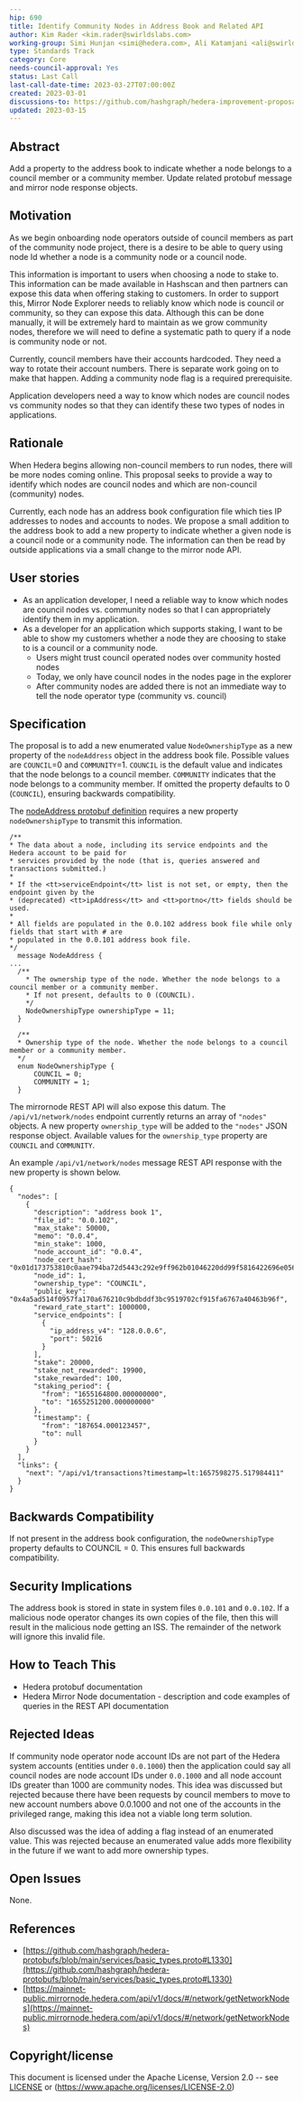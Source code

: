```yaml
---
hip: 690
title: Identify Community Nodes in Address Book and Related API
author: Kim Rader <kim.rader@swirldslabs.com>
working-group: Simi Hunjan <simi@hedera.com>, Ali Katamjani <ali@swirldslabs.com>
type: Standards Track
category: Core
needs-council-approval: Yes
status: Last Call
last-call-date-time: 2023-03-27T07:00:00Z
created: 2023-03-01
discussions-to: https://github.com/hashgraph/hedera-improvement-proposal/discussions/691
updated: 2023-03-15
---
```


## Abstract
Add a property to the address book to indicate whether a node belongs to a council member or a community member. Update related protobuf message and mirror node response objects.

## Motivation
As we begin onboarding node operators outside of council members as part of the community node project, there is a desire to be able to query using node Id whether a node is a community node or a council node.

This information is important to users when choosing a node to stake to. This information can be made available in Hashscan and then partners can expose this data when offering staking to customers. In order to support this, Mirror Node Explorer needs to reliably know which node is council or community, so they can expose this data. Although this can be done manually, it will be extremely hard to maintain as we grow community nodes, therefore we will need to define a systematic path to query if a node is community node or not.

Currently, council members have their accounts hardcoded. They need a way to rotate their account numbers. There is separate work going on to make that happen. Adding a community node flag is a required prerequisite.

Application developers need a way to know which nodes are council nodes vs community nodes so that they can identify these two types of nodes in applications.

## Rationale

When Hedera begins allowing non-council members to run nodes, there will be more nodes coming online. This proposal seeks to provide a way to identify which nodes are council nodes and which are non-council (community) nodes.

Currently, each node has an address book configuration file which ties IP addresses to nodes and accounts to nodes. We propose a small addition to the address book to add a new property to indicate whether a given node is a council node or a community node. The information can then be read by outside applications via a small change to the mirror node API.

## User stories

- As an application developer, I need a reliable way to know which nodes are council nodes vs. community nodes so that I can appropriately identify them in my application.
- As a developer for an application which supports staking, I want to be able to show my customers whether a node they are choosing to stake to is a council or a community node.
    - Users might trust council operated nodes over community hosted nodes
    - Today, we only have council nodes in the nodes page in the explorer
    - After community nodes are added there is not an immediate way to tell the node operator type (community vs. council)

## Specification

The proposal is to add a new enumerated value `NodeOwnershipType` as a new property of the `nodeAddress` object in the address book file. 
Possible values are `COUNCIL`=0 and `COMMUNITY`=1. 
`COUNCIL` is the default value and indicates that the node belongs to a council member.
`COMMUNITY` indicates that the node belongs to a community member.
If omitted the property defaults to 0 (`COUNCIL`), ensuring backwards compatibility.

The [nodeAddress protobuf definition](https://github.com/hashgraph/hedera-protobufs/blob/main/services/basic_types.proto#L1330) 
requires a new property `nodeOwnershipType` to transmit this information.

```
/**
* The data about a node, including its service endpoints and the Hedera account to be paid for
* services provided by the node (that is, queries answered and transactions submitted.)
*
* If the <tt>serviceEndpoint</tt> list is not set, or empty, then the endpoint given by the
* (deprecated) <tt>ipAddress</tt> and <tt>portno</tt> fields should be used.
*
* All fields are populated in the 0.0.102 address book file while only fields that start with # are
* populated in the 0.0.101 address book file.
*/
  message NodeAddress {
...
  /**
    * The ownership type of the node. Whether the node belongs to a council member or a community member.
    * If not present, defaults to 0 (COUNCIL).
    */
    NodeOwnershipType ownershipType = 11;
  }
  
  /**
  * Ownership type of the node. Whether the node belongs to a council member or a community member.
  */
  enum NodeOwnershipType {
      COUNCIL = 0;
      COMMUNITY = 1;
  }
```

The mirrornode REST API will also expose this datum. The `/api/v1/network/nodes` endpoint currently returns an array of `"nodes"` objects. 
A new property `ownership_type` will be added to the `"nodes"` JSON response object. Available values
for the `ownership_type` property are `COUNCIL` and `COMMUNITY`.

An example `/api/v1/network/nodes` message REST API response with the new property is shown below. 
```
{
  "nodes": [
    {
      "description": "address book 1",
      "file_id": "0.0.102",
      "max_stake": 50000,
      "memo": "0.0.4",
      "min_stake": 1000,
      "node_account_id": "0.0.4",
      "node_cert_hash": "0x01d173753810c0aae794ba72d5443c292e9ff962b01046220dd99f5816422696e0569c977e2f169e1e5688afc8f4aa16",
      "node_id": 1,
      "ownership_type": "COUNCIL",
      "public_key": "0x4a5ad514f0957fa170a676210c9bdbddf3bc9519702cf915fa6767a40463b96f",
      "reward_rate_start": 1000000,
      "service_endpoints": [
        {
          "ip_address_v4": "128.0.0.6",
          "port": 50216
        }
      ],
      "stake": 20000,
      "stake_not_rewarded": 19900,
      "stake_rewarded": 100,
      "staking_period": {
        "from": "1655164800.000000000",
        "to": "1655251200.000000000"
      },
      "timestamp": {
        "from": "187654.000123457",
        "to": null
      }
    }
  ],
  "links": {
    "next": "/api/v1/transactions?timestamp=lt:1657598275.517984411"
  }
}
```
## Backwards Compatibility

If not present in the address book configuration, the `nodeOwnershipType` property defaults to COUNCIL = 0. This ensures full backwards compatibility.

## Security Implications

The address book is stored in state in system files `0.0.101` and `0.0.102`.
If a malicious node operator changes its own copies of the file, then this will result in the malicious node getting an ISS.
The remainder of the network will ignore this invalid file.

## How to Teach This

- Hedera protobuf documentation
- Hedera Mirror Node documentation - description and code examples of queries in the REST API documentation

## Rejected Ideas

If community node operator node account IDs are not part of the Hedera system accounts (entities under `0.0.1000`) then the application 
could say all council nodes are node account IDs under `0.0.1000` and all node account IDs greater than 1000 are community nodes.
This idea was discussed but rejected because there have been requests by council members to move to new account numbers 
above 0.0.1000 and not one of the accounts in the privileged range, making this idea not a viable long term solution.

Also discussed was the idea of adding a flag instead of an enumerated value. This was rejected because an enumerated value
adds more flexibility in the future if we want to add more ownership types.

## Open Issues

None.

## References

- [https://github.com/hashgraph/hedera-protobufs/blob/main/services/basic_types.proto#L1330](https://github.com/hashgraph/hedera-protobufs/blob/main/services/basic_types.proto#L1330)
- [https://mainnet-public.mirrornode.hedera.com/api/v1/docs/#/network/getNetworkNodes](https://mainnet-public.mirrornode.hedera.com/api/v1/docs/#/network/getNetworkNodes)

## Copyright/license

This document is licensed under the Apache License, Version 2.0 -- see [LICENSE](*../LICENSE*) or (https://www.apache.org/licenses/LICENSE-2.0)
